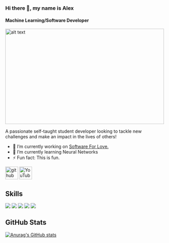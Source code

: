 ### Hi there 👋, my name is Alex
#### Machine Learning/Software Developer


<img src="https://scontent.fybz1-1.fna.fbcdn.net/v/t1.6435-9/241193865_3009345642668908_6755978444625996500_n.jpg?_nc_cat=104&ccb=1-5&_nc_sid=e3f864&_nc_ohc=Ytk-l2RQH3MAX8DrZ1h&tn=ZXwYimsxOgKKUXBa&_nc_ht=scontent.fybz1-1.fna&oh=5877ecfe98c5237c9014233f52a549b6&oe=61621377" alt="alt text" width="500" height="300">

A passionate self-taught student developer looking to tackle new challenges and make an impact in the lives of others!

- 🔭 I’m currently working on <a href="https://github.com/Software-For-Love/software-for-love-site">Software For Love.</a> 
- 🌱 I’m currently learning Neural Networks 
- ⚡ Fun fact: This is fun. 


[<img src='https://cdn.jsdelivr.net/npm/simple-icons@3.0.1/icons/github.svg' alt='github' height='40'>](https://github.com/https://github.com/Simplyalex99)  [<img src='https://cdn.jsdelivr.net/npm/simple-icons@3.0.1/icons/youtube.svg' alt='YouTube' height='40'>](https://www.youtube.com/channel/GDWxLAOJIxCRSjsUSkpSeQ)  

## Skills
![](https://img.shields.io/badge/Python-3776AB?style=for-the-badge&logo=python&logoColor=white)
![](https://img.shields.io/badge/JavaScript-323330?style=for-the-badge&logo=javascript&logoColor=F7DF1E)
![](https://img.shields.io/badge/Node.js-43853D?style=for-the-badge&logo=node.js&logoColor=white)
![](https://img.shields.io/badge/React-20232A?style=for-the-badge&logo=react&logoColor=61DAFB)
![](https://img.shields.io/badge/TypeScript-007ACC?style=for-the-badge&logo=typescript&logoColor=white)
## GitHub Stats
[![Anurag's GitHub stats](https://github-readme-stats.vercel.app/api?username=Simplyalex99)](https://github.com/Simplyalex99/github-readme-stats)

